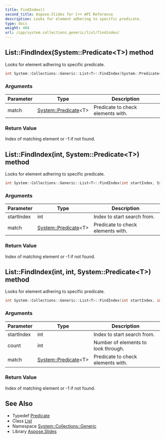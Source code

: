 ```yaml
---
title: FindIndex()
second_title: Aspose.Slides for C++ API Reference
description: Looks for element adhering to specific predicate.
type: docs
weight: 404
url: /cpp/system.collections.generic/list/findindex/
---
```

## List::FindIndex(System::Predicate\<T\>) method


Looks for element adhering to specific predicate.

```cpp
int System::Collections::Generic::List<T>::FindIndex(System::Predicate<T> match)
```


### Arguments

| Parameter | Type | Description |
| --- | --- | --- |
| match | [System::Predicate](../../../system/predicate/)\<T\> | Predicate to check elements with. |

### Return Value

Index of matching element or -1 if not found.

## List::FindIndex(int, System::Predicate\<T\>) method


Looks for element adhering to specific predicate.

```cpp
int System::Collections::Generic::List<T>::FindIndex(int startIndex, System::Predicate<T> match)
```


### Arguments

| Parameter | Type | Description |
| --- | --- | --- |
| startIndex | int | Index to start search from. |
| match | [System::Predicate](../../../system/predicate/)\<T\> | Predicate to check elements with. |

### Return Value

Index of matching element or -1 if not found.

## List::FindIndex(int, int, System::Predicate\<T\>) method


Looks for element adhering to specific predicate.

```cpp
int System::Collections::Generic::List<T>::FindIndex(int startIndex, int count, System::Predicate<T> match)
```


### Arguments

| Parameter | Type | Description |
| --- | --- | --- |
| startIndex | int | Index to start search from. |
| count | int | Number of elements to look through. |
| match | [System::Predicate](../../../system/predicate/)\<T\> | Predicate to check elements with. |

### Return Value

Index of matching element or -1 if not found.

## See Also

* Typedef [Predicate](../../system/predicate/)
* Class [List](./)
* Namespace [System::Collections::Generic](../)
* Library [Aspose.Slides](../../)